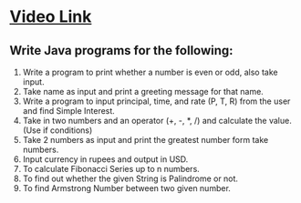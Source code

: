 # [Video Link](https://youtu.be/TAtrPoaJ7gc)

## Write Java programs for the following:

1. Write a program to print whether a number is even or odd, also take
input.
2. Take name as input and print a greeting message for that name.
3. Write a program to input principal, time, and rate (P, T, R) from the user and
find Simple Interest.
4. Take in two numbers and an operator (+, -, *, /) and calculate the value.
(Use if conditions)
5. Take 2 numbers as input and print the greatest number form take numbers.
6. Input currency in rupees and output in USD.
7. To calculate Fibonacci Series up to n numbers.
8. To find out whether the given String is Palindrome or not.
9. To find Armstrong Number between two given number.

